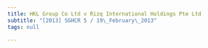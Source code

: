 ```yaml
---
title: HKL Group Co Ltd v Rizq International Holdings Pte Ltd
subtitle: "[2013] SGHCR 5 / 19\_February\_2013"
tags: null

---
```


